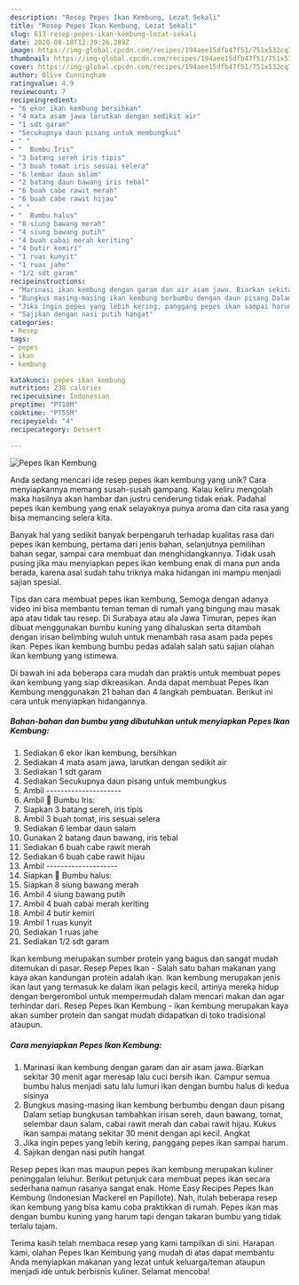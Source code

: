 ```yaml
---
description: "Resep Pepes Ikan Kembung, Lezat Sekali"
title: "Resep Pepes Ikan Kembung, Lezat Sekali"
slug: 613-resep-pepes-ikan-kembung-lezat-sekali
date: 2020-08-18T12:39:26.289Z
image: https://img-global.cpcdn.com/recipes/194aee15dfb47f51/751x532cq70/pepes-ikan-kembung-foto-resep-utama.jpg
thumbnail: https://img-global.cpcdn.com/recipes/194aee15dfb47f51/751x532cq70/pepes-ikan-kembung-foto-resep-utama.jpg
cover: https://img-global.cpcdn.com/recipes/194aee15dfb47f51/751x532cq70/pepes-ikan-kembung-foto-resep-utama.jpg
author: Olive Cunningham
ratingvalue: 4.9
reviewcount: 7
recipeingredient:
- "6 ekor ikan kembung bersihkan"
- "4 mata asam jawa larutkan dengan sedikit air"
- "1 sdt garam"
- "Secukupnya daun pisang untuk membungkus"
- " "
- "  Bumbu Iris"
- "3 batang sereh iris tipis"
- "3 buah tomat iris sesuai selera"
- "6 lembar daun salam"
- "2 batang daun bawang iris tebal"
- "6 buah cabe rawit merah"
- "6 buah cabe rawit hijau"
- " "
- "  Bumbu halus"
- "8 siung bawang merah"
- "4 siung bawang putih"
- "4 buah cabai merah keriting"
- "4 butir kemiri"
- "1 ruas kunyit"
- "1 ruas jahe"
- "1/2 sdt garam"
recipeinstructions:
- "Marinasi ikan kembung dengan garam dan air asam jawa. Biarkan sekitar 30 menit agar meresap lalu cuci bersih ikan. Campur semua bumbu halus menjadi satu lalu lumuri ikan dengan bumbu halus di kedua sisinya"
- "Bungkus masing-masing ikan kembung berbumbu dengan daun pisang Dalam setiap bungkusan tambahkan irisan sereh, daun bawang, tomat, selembar daun salam, cabai rawit merah dan cabai rawit hijau. Kukus ikan sampai matang sekitar 30 menit dengan api kecil. Angkat"
- "Jika ingin pepes yang lebih kering, panggang pepes ikan sampai harum."
- "Sajikan dengan nasi putih hangat"
categories:
- Resep
tags:
- pepes
- ikan
- kembung

katakunci: pepes ikan kembung 
nutrition: 238 calories
recipecuisine: Indonesian
preptime: "PT10M"
cooktime: "PT55M"
recipeyield: "4"
recipecategory: Dessert

---
```



![Pepes Ikan Kembung](https://img-global.cpcdn.com/recipes/194aee15dfb47f51/751x532cq70/pepes-ikan-kembung-foto-resep-utama.jpg)

Anda sedang mencari ide resep pepes ikan kembung yang unik? Cara menyiapkannya memang susah-susah gampang. Kalau keliru mengolah maka hasilnya akan hambar dan justru cenderung tidak enak. Padahal pepes ikan kembung yang enak selayaknya punya aroma dan cita rasa yang bisa memancing selera kita.

Banyak hal yang sedikit banyak berpengaruh terhadap kualitas rasa dari pepes ikan kembung, pertama dari jenis bahan, selanjutnya pemilihan bahan segar, sampai cara membuat dan menghidangkannya. Tidak usah pusing jika mau menyiapkan pepes ikan kembung enak di mana pun anda berada, karena asal sudah tahu triknya maka hidangan ini mampu menjadi sajian spesial.

Tips dan cara membuat pepes ikan kembung, Semoga dengan adanya video ini bisa membantu teman teman di rumah yang bingung mau masak apa atau tidak tau resep. Di Surabaya atau ala Jawa Timuran, pepes ikan dibuat menggunakan bumbu kuning yang dihaluskan serta ditambah dengan irisan belimbing wuluh untuk menambah rasa asam pada pepes ikan. Pepes ikan kembung bumbu pedas adalah salah satu sajian olahan ikan kembung yang istimewa.


Di bawah ini ada beberapa cara mudah dan praktis untuk membuat pepes ikan kembung yang siap dikreasikan. Anda dapat membuat Pepes Ikan Kembung menggunakan 21 bahan dan 4 langkah pembuatan. Berikut ini cara untuk menyiapkan hidangannya.

<!--inarticleads1-->

##### Bahan-bahan dan bumbu yang dibutuhkan untuk menyiapkan Pepes Ikan Kembung:

1. Sediakan 6 ekor ikan kembung, bersihkan
1. Sediakan 4 mata asam jawa, larutkan dengan sedikit air
1. Sediakan 1 sdt garam
1. Sediakan Secukupnya daun pisang untuk membungkus
1. Ambil  ---------------------
1. Ambil  🌻 Bumbu Iris:
1. Siapkan 3 batang sereh, iris tipis
1. Ambil 3 buah tomat, iris sesuai selera
1. Sediakan 6 lembar daun salam
1. Gunakan 2 batang daun bawang, iris tebal
1. Sediakan 6 buah cabe rawit merah
1. Sediakan 6 buah cabe rawit hijau
1. Ambil  --------------------
1. Siapkan  🌻 Bumbu halus:
1. Siapkan 8 siung bawang merah
1. Ambil 4 siung bawang putih
1. Ambil 4 buah cabai merah keriting
1. Ambil 4 butir kemiri
1. Ambil 1 ruas kunyit
1. Sediakan 1 ruas jahe
1. Sediakan 1/2 sdt garam


Ikan kembung merupakan sumber protein yang bagus dan sangat mudah ditemukan di pasar. Resep Pepes Ikan - Salah satu bahan makanan yang kaya akan kandungan protein adalah ikan. Ikan kembung merupakan jenis ikan laut yang termasuk ke dalam ikan pelagis kecil, artinya mereka hidup dengan bergerombol untuk mempermudah dalam mencari makan dan agar terhindar dari. Resep Pepes Ikan Kembung - ikan kembung merupakan kaya akan sumber protein dan sangat mudah didapatkan di toko tradisional ataupun. 

<!--inarticleads2-->

##### Cara menyiapkan Pepes Ikan Kembung:

1. Marinasi ikan kembung dengan garam dan air asam jawa. Biarkan sekitar 30 menit agar meresap lalu cuci bersih ikan. Campur semua bumbu halus menjadi satu lalu lumuri ikan dengan bumbu halus di kedua sisinya
1. Bungkus masing-masing ikan kembung berbumbu dengan daun pisang Dalam setiap bungkusan tambahkan irisan sereh, daun bawang, tomat, selembar daun salam, cabai rawit merah dan cabai rawit hijau. Kukus ikan sampai matang sekitar 30 menit dengan api kecil. Angkat
1. Jika ingin pepes yang lebih kering, panggang pepes ikan sampai harum.
1. Sajikan dengan nasi putih hangat


Resep pepes ikan mas maupun pepes ikan kembung merupakan kuliner peninggalan leluhur. Berikut petunjuk cara membuat pepes ikan secara sederhana namun rasanya sangat enak. Home Easy Recipes Pepes Ikan Kembung (Indonesian Mackerel en Papillote). Nah, itulah beberapa resep ikan kembung yang bisa kamu coba praktikkan di rumah. Pepes ikan mas dengan bumbu kuning yang harum tapi dengan takaran bumbu yang tidak terlalu tajam. 

Terima kasih telah membaca resep yang kami tampilkan di sini. Harapan kami, olahan Pepes Ikan Kembung yang mudah di atas dapat membantu Anda menyiapkan makanan yang lezat untuk keluarga/teman ataupun menjadi ide untuk berbisnis kuliner. Selamat mencoba!
